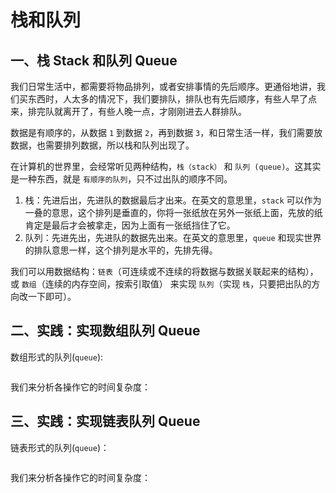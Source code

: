 # 栈和队列

## 一、栈 Stack 和队列 Queue

我们日常生活中，都需要将物品排列，或者安排事情的先后顺序。更通俗地讲，我们买东西时，人太多的情况下，我们要排队，排队也有先后顺序，有些人早了点来，排完队就离开了，有些人晚一点，才刚刚进去人群排队。

数据是有顺序的，从数据 `1` 到数据 `2`，再到数据 `3`，和日常生活一样，我们需要放数据，也需要排列数据，所以栈和队列出现了。

在计算机的世界里，会经常听见两种结构，`栈（stack）` 和 `队列 (queue)`。这其实是一种东西，就是 `有顺序的队列`，只不过出队的顺序不同。

1. 栈：先进后出，先进队的数据最后才出来。在英文的意思里，`stack` 可以作为一叠的意思，这个排列是垂直的，你将一张纸放在另外一张纸上面，先放的纸肯定是最后才会被拿走，因为上面有一张纸挡住了它。
2. 队列：先进先出，先进队的数据先出来。在英文的意思里，`queue` 和现实世界的排队意思一样，这个排列是水平的，先排先得。

我们可以用数据结构：`链表`（可连续或不连续的将数据与数据关联起来的结构），或 `数组`（连续的内存空间，按索引取值） 来实现 `队列`（实现 `栈`，只要把出队的方向改一下即可）。

## 二、实践：实现数组队列 Queue

数组形式的队列(`queue`):

```go

```

我们来分析各操作它的时间复杂度：

## 三、实践：实现链表队列 Queue

链表形式的队列(`queue`)：

```go

```

我们来分析各操作它的时间复杂度：

